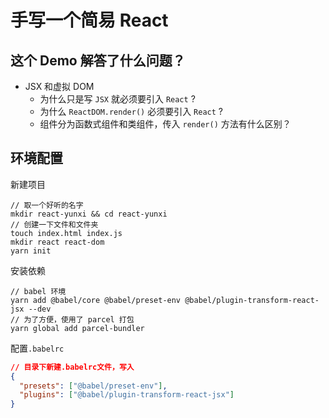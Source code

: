 # 手写一个简易 React

## 这个 Demo 解答了什么问题？

- JSX 和虚拟 DOM
  - 为什么只是写 `JSX` 就必须要引入 `React` ?
  - 为什么 `ReactDOM.render()` 必须要引入 `React` ?
  - 组件分为函数式组件和类组件，传入 `render()` 方法有什么区别？





## 环境配置

新建项目

```
// 取一个好听的名字
mkdir react-yunxi && cd react-yunxi
// 创建一下文件和文件夹
touch index.html index.js
mkdir react react-dom
yarn init
```

安装依赖

```
// babel 环境
yarn add @babel/core @babel/preset-env @babel/plugin-transform-react-jsx --dev
// 为了方便，使用了 parcel 打包
yarn global add parcel-bundler
```

配置`.babelrc`

```json
// 目录下新建.babelrc文件，写入
{
  "presets": ["@babel/preset-env"],
  "plugins": ["@babel/plugin-transform-react-jsx"]
}
```



